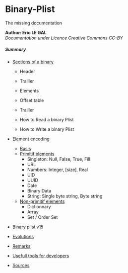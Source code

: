 # Binary-Plist
The missing documentation



**Author: Eric LE GAL**  
_Documentation under Licence Creative Commons CC-BY_


##### Summary

* [Sections of a binary](Pages/10_Sections.md)
  * Header
  * Trailler
  * Elements
  * Offset table
  * Trailler  

  * How to Read a binary Plist 
  * How to Write a binary Plist 

* Element encoding
  * [Basis](Pages/20_Encoding.md)
  * [Primitif elements](Pages/30_Primitif.md)
    * Singleton: Null, False, True, Fill
    * URL
    * Numbers: Integer, [size], Real
    * UID
    * UUID
    * Date
    * Binary Data
    * String: Single byte string, Byte string
  * [Non-primitif elements](Pages/40_Non-Primitif.md)
    * Dictionnary
    * Array
    * Set / Order Set

* [Binary plist v15](Pages/50_bplist15.md)
* [Evolutions](Pages/70_Evolutions.md)
* [Remarks](80_Remarks.md)
* [Usefull tools for developers](Pages/90_Tools.md)
* [Sources](Pages/95_Sources.md)

   
